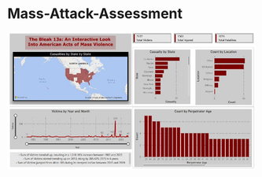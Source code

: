 # Mass-Attack-Assessment
![Image of Project Dashboard](https://github.com/brgrg11/Mass-Attack-Assessment/blob/main/Bleak13s.JPG)
